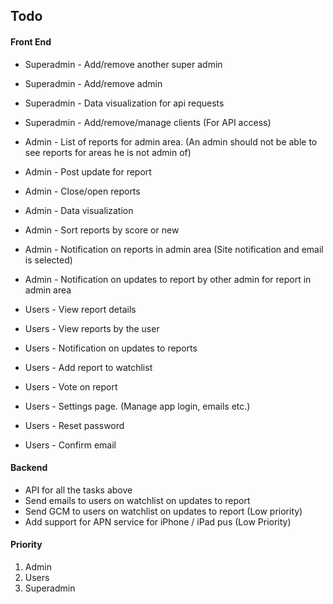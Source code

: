 ## Todo

#### Front End

* Superadmin - Add/remove another super admin
* Superadmin - Add/remove admin
* Superadmin - Data visualization for api requests
* Superadmin - Add/remove/manage clients (For API access)

* Admin - List of reports for admin area. (An admin should not be able to see reports for areas he is not admin of)
* Admin - Post update for report
* Admin - Close/open reports
* Admin - Data visualization
* Admin - Sort reports by score or new
* Admin - Notification on reports in admin area (Site notification and email is selected)
* Admin - Notification on updates to report by other admin for report in admin area

* Users - View report details
* Users - View reports by the user
* Users - Notification on updates to reports
* Users - Add report to watchlist
* Users - Vote on report
* Users - Settings page. (Manage app login, emails etc.)
* Users - Reset password
* Users - Confirm email

#### Backend
* API for all the tasks above
* Send emails to users on watchlist on updates to report
* Send GCM to users on watchlist on updates to report (Low priority)
* Add support for APN service for iPhone / iPad pus (Low Priority)

#### Priority
1. Admin
2. Users
3. Superadmin
